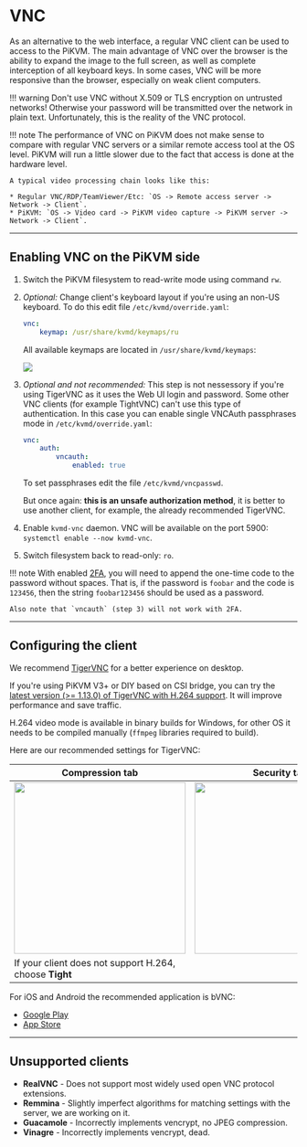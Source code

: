 # VNC

As an alternative to the web interface, a regular VNC client can be used to access to the PiKVM.
The main advantage of VNC over the browser is the ability to expand the image to the full screen,
as well as complete interception of all keyboard keys. In some cases, VNC will be more responsive
than the browser, especially on weak client computers.

!!! warning
    Don't use VNC without X.509 or TLS encryption on untrusted networks!
    Otherwise your password will be transmitted over the network in plain text.
    Unfortunately, this is the reality of the VNC protocol.
    
!!! note
    The performance of VNC on PiKVM does not make sense to compare with regular VNC servers
    or a similar remote access tool at the OS level.
    PiKVM will run a little slower due to the fact that access is done at the hardware level.

    A typical video processing chain looks like this:

    * Regular VNC/RDP/TeamViewer/Etc: `OS -> Remote access server -> Network -> Client`.
    * PiKVM: `OS -> Video card -> PiKVM video capture -> PiKVM server -> Network -> Client`.


-----
## Enabling VNC on the PiKVM side

1. Switch the PiKVM filesystem to read-write mode using command `rw`.

2. *Optional:* Change client's keyboard layout if you're using an non-US keyboard.
    To do this edit file `/etc/kvmd/override.yaml`:

    ```yaml
    vnc:
        keymap: /usr/share/kvmd/keymaps/ru
    ```

    All available keymaps are located in `/usr/share/kvmd/keymaps`:

    <img src="keymaps.png" />

3. *Optional and not recommended:* This step is not nessessory if you're using TigerVNC
    as it uses the Web UI login and password.
    Some other VNC clients (for example TightVNC) can't use this type of authentication.
    In this case you can enable single VNCAuth passphrases mode in `/etc/kvmd/override.yaml`:

    ```yaml
    vnc:
        auth:
            vncauth:
                enabled: true
    ```

    To set passphrases edit the file `/etc/kvmd/vncpasswd`.

    But once again: **this is an unsafe authorization method**, it is better to use another client,
    for example, the already recommended TigerVNC.

4. Enable `kvmd-vnc` daemon. VNC will be available on the port 5900: `systemctl enable --now kvmd-vnc`.

5. Switch filesystem back to read-only: `ro`.

!!! note
    With enabled [2FA](auth.md#two-factor-authentication), you will need to append the one-time code
    to the password without spaces. That is, if the password is `foobar` and the code is `123456`,
    then the string `foobar123456` should be used as a password.

    Also note that `vncauth` (step 3) will not work with 2FA.


-----
## Configuring the client

We recommend [TigerVNC](https://tigervnc.org) for a better experience on desktop.

If you're using PiKVM V3+ or DIY based on CSI bridge, you can try
the [latest version (>= 1.13.0) of TigerVNC with H.264 support](https://github.com/TigerVNC/tigervnc/releases).
It will improve performance and save traffic.

H.264 video mode is available in binary builds for Windows, for other OS it needs to be compiled manually
(`ffmpeg` libraries required to build).

Here are our recommended settings for TigerVNC:

| Compression tab | Security tab |
|-----------------|--------------|
| <img src="tigervnc_compression.png" width="300" /> | <img src="tigervnc_security.png" width="300" /> |
| If your client does not support H.264, choose **Tight** | |

For iOS and Android the recommended application is bVNC:

* [Google Play](https://play.google.com/store/apps/details?id=com.iiordanov.bVNC)
* [App Store](https://apps.apple.com/us/app/bvnc-pro/id1506461202)


-----
## Unsupported clients

* **RealVNC** - Does not support most widely used open VNC protocol extensions.
* **Remmina** - Slightly imperfect algorithms for matching settings with the server, we are working on it.
* **Guacamole** - Incorrectly implements vencrypt, no JPEG compression.
* **Vinagre** - Incorrectly implements vencrypt, dead.
